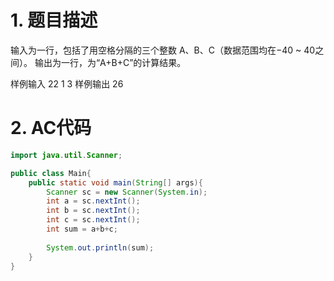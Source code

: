 ﻿# 1. 题目描述
输入为一行，包括了用空格分隔的三个整数 A、B、C（数据范围均在−40 ~ 40之间）。
输出为一行，为“A+B+C”的计算结果。

样例输入
22 1 3
样例输出 
26 
# 2. AC代码
```java
import java.util.Scanner;

public class Main{
	public static void main(String[] args){
		Scanner sc = new Scanner(System.in);
		int a = sc.nextInt();
		int b = sc.nextInt();
		int c = sc.nextInt();
		int sum = a+b+c;
		
		System.out.println(sum);
	}
}
```

